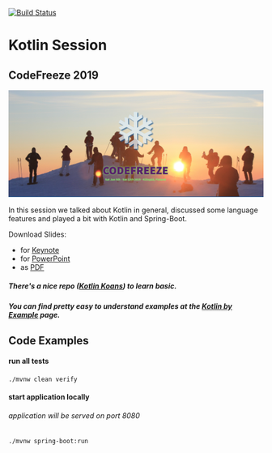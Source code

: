 [![Build Status](https://travis-ci.org/christian-draeger/codefreeze-kotlin-session.svg?branch=master)](https://travis-ci.org/christian-draeger/codefreeze-kotlin-session)

Kotlin Session
==============
CodeFreeze 2019
---------------

![codefreeze](codefreeze.png)

In this session we talked about Kotlin in general, 
discussed some language features
and played a bit with Kotlin and Spring-Boot. 

Download Slides:

* for [Keynote](https://github.com/christian-draeger/codefreeze-kotlin-session/blob/master/kotlin_rocks.key?raw=true)
* for [PowerPoint](https://github.com/christian-draeger/codefreeze-kotlin-session/blob/master/kotlin_rocks.pptx?raw=true)
* as [PDF](https://github.com/christian-draeger/codefreeze-kotlin-session/blob/master/kotlin_rocks.pdf?raw=true)

##### There's a nice repo ([Kotlin Koans](https://play.kotlinlang.org/koans/overview)) to learn basic.
##### You can find pretty easy to understand examples at the [Kotlin by Example](https://play.kotlinlang.org/byExample/overview) page.

## Code Examples
#### run all tests

	./mvnw clean verify
	
#### start application locally
###### application will be served on port 8080

	./mvnw spring-boot:run
	